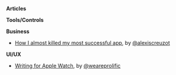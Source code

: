 **Articles**

**Tools/Controls**

**Business**

* [How I almost killed my most successful app](https://medium.com/@kirualex/how-i-almost-killed-my-most-successful-app-9dbbd5a2144c), by [@alexiscreuzot](https://twitter.com/alexiscreuzot)

**UI/UX**

* [Writing for Apple Watch](http://blog.prolificinteractive.com/2015/05/28/writing-for-apple-watch/), by [@weareprolific](https://twitter.com/weareprolific)
